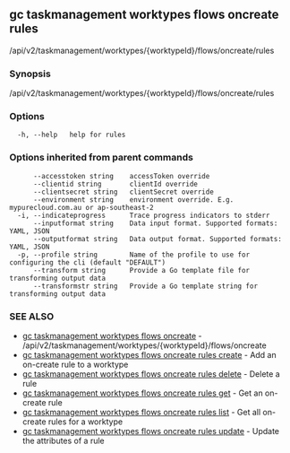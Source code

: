 ## gc taskmanagement worktypes flows oncreate rules

/api/v2/taskmanagement/worktypes/{worktypeId}/flows/oncreate/rules

### Synopsis

/api/v2/taskmanagement/worktypes/{worktypeId}/flows/oncreate/rules

### Options

```
  -h, --help   help for rules
```

### Options inherited from parent commands

```
      --accesstoken string    accessToken override
      --clientid string       clientId override
      --clientsecret string   clientSecret override
      --environment string    environment override. E.g. mypurecloud.com.au or ap-southeast-2
  -i, --indicateprogress      Trace progress indicators to stderr
      --inputformat string    Data input format. Supported formats: YAML, JSON
      --outputformat string   Data output format. Supported formats: YAML, JSON
  -p, --profile string        Name of the profile to use for configuring the cli (default "DEFAULT")
      --transform string      Provide a Go template file for transforming output data
      --transformstr string   Provide a Go template string for transforming output data
```

### SEE ALSO

* [gc taskmanagement worktypes flows oncreate](gc_taskmanagement_worktypes_flows_oncreate.html)	 - /api/v2/taskmanagement/worktypes/{worktypeId}/flows/oncreate
* [gc taskmanagement worktypes flows oncreate rules create](gc_taskmanagement_worktypes_flows_oncreate_rules_create.html)	 - Add an on-create rule to a worktype
* [gc taskmanagement worktypes flows oncreate rules delete](gc_taskmanagement_worktypes_flows_oncreate_rules_delete.html)	 - Delete a rule
* [gc taskmanagement worktypes flows oncreate rules get](gc_taskmanagement_worktypes_flows_oncreate_rules_get.html)	 - Get an on-create rule
* [gc taskmanagement worktypes flows oncreate rules list](gc_taskmanagement_worktypes_flows_oncreate_rules_list.html)	 - Get all on-create rules for a worktype
* [gc taskmanagement worktypes flows oncreate rules update](gc_taskmanagement_worktypes_flows_oncreate_rules_update.html)	 - Update the attributes of a rule



